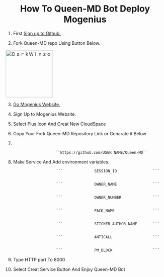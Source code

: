 <div align="center">
   
# How To Queen-MD Bot Deploy Mogenius
   
 </div>
   
1. First [Sign up to Github.](https://github.com/)

2. Fork Queen-MD repo Using Button Below.

<a href="https://github.com/DarkWinzo/Queen-MD/fork"><img title="ＤａｒｋＷｉｎｚｏ" src="https://wac-cdn.atlassian.com/dam/jcr:8da54c66-2109-41df-af77-b575b30e2edc/Git@2x.png?cdnVersion=745" width="150"></a> 

3. [Go Mogenius Website.](https://studio.mogenius.com/studio/cloud-space/cloud-space-overview)

4. Sign Up to Mogenius Website.

5. Select Plus Icon And Creat New CloudSpace

6. Copy Your Fork Queen-MD Repository Link or Genarate it Below
7. 

                          ``https://github.com/USER NAME/Queen-MD``
                          
                          

8. Make Service And Add environment variables.

   
                          ```              SESSION_ID                ```
                          
    
                          ```              OWNER_NAME                ```
                          
   
                          ```              OWNER_NUMBER              ```
                          

                          ```              PACK_NAME                 ```   
                          
   
                          ```              STICKER_AUTHOR_NAME       ``` 
                          

                          ```              ANTICALL                  ```
                          

                          ```              PM_BLOCK                  ```

9. Type HTTP port To 8000

10. Select Creat Service Button And Enjoy Queen-MD Bot
 
